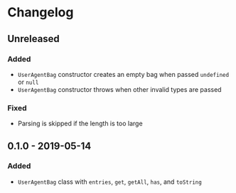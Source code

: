 # Changelog

## Unreleased
### Added
- `UserAgentBag` constructor creates an empty bag when passed `undefined` or `null`
- `UserAgentBag` constructor throws when other invalid types are passed

### Fixed
- Parsing is skipped if the length is too large

## 0.1.0 - 2019-05-14
### Added
- `UserAgentBag` class with `entries`, `get`, `getAll`, `has`, and `toString`
